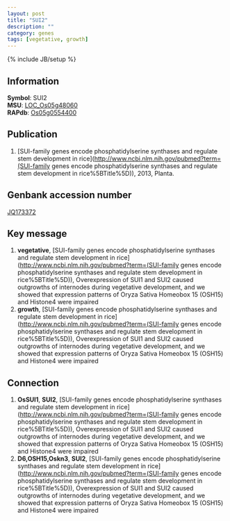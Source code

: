 ```yaml
---
layout: post
title: "SUI2"
description: ""
category: genes
tags: [vegetative, growth]
---
```

{% include JB/setup %}

## Information
__Symbol__: SUI2  
__MSU__: [LOC_Os05g48060](http://rice.plantbiology.msu.edu/cgi-bin/ORF_infopage.cgi?orf=LOC_Os05g48060)  
__RAPdb__: [Os05g0554400](http://rapdb.dna.affrc.go.jp/viewer/gbrowse_details/irgsp1?name=Os05g0554400)  

## Publication
1. [SUI-family genes encode phosphatidylserine synthases and regulate stem development in rice](http://www.ncbi.nlm.nih.gov/pubmed?term=(SUI-family genes encode phosphatidylserine synthases and regulate stem development in rice%5BTitle%5D)), 2013, Planta.

## Genbank accession number
[JQ173372](http://www.ncbi.nlm.nih.gov/nuccore/JQ173372)

## Key message
1. __vegetative__, [SUI-family genes encode phosphatidylserine synthases and regulate stem development in rice](http://www.ncbi.nlm.nih.gov/pubmed?term=(SUI-family genes encode phosphatidylserine synthases and regulate stem development in rice%5BTitle%5D)),  Overexpression of SUI1 and SUI2 caused outgrowths of internodes during vegetative development, and we showed that expression patterns of Oryza Sativa Homeobox 15 (OSH15) and Histone4 were impaired
2. __growth__, [SUI-family genes encode phosphatidylserine synthases and regulate stem development in rice](http://www.ncbi.nlm.nih.gov/pubmed?term=(SUI-family genes encode phosphatidylserine synthases and regulate stem development in rice%5BTitle%5D)),  Overexpression of SUI1 and SUI2 caused outgrowths of internodes during vegetative development, and we showed that expression patterns of Oryza Sativa Homeobox 15 (OSH15) and Histone4 were impaired

## Connection
1. __OsSUI1__, __SUI2__, [SUI-family genes encode phosphatidylserine synthases and regulate stem development in rice](http://www.ncbi.nlm.nih.gov/pubmed?term=(SUI-family genes encode phosphatidylserine synthases and regulate stem development in rice%5BTitle%5D)),  Overexpression of SUI1 and SUI2 caused outgrowths of internodes during vegetative development, and we showed that expression patterns of Oryza Sativa Homeobox 15 (OSH15) and Histone4 were impaired
2. __D6,OSH15,Oskn3__, __SUI2__, [SUI-family genes encode phosphatidylserine synthases and regulate stem development in rice](http://www.ncbi.nlm.nih.gov/pubmed?term=(SUI-family genes encode phosphatidylserine synthases and regulate stem development in rice%5BTitle%5D)),  Overexpression of SUI1 and SUI2 caused outgrowths of internodes during vegetative development, and we showed that expression patterns of Oryza Sativa Homeobox 15 (OSH15) and Histone4 were impaired


